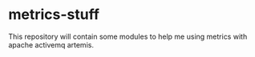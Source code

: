 # metrics-stuff

This repository will contain some modules to help me using metrics with apache activemq artemis.

